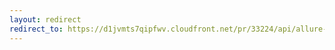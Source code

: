```yaml
---
layout: redirect
redirect_to: https://d1jvmts7qipfwv.cloudfront.net/pr/33224/api/allure-report/index.html
---
```

